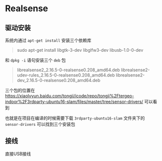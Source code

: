 # Realsense 



## 驱动安装

系统内通过 `apt-get install` 安装三个依赖库

> sudo apt-get install libgtk-3-dev libglfw3-dev libusb-1.0-0-dev

和 `dpkg -i` 语句安装三个 `deb` 包

> librealsense2_2.16.5-0-realsense0.208_amd64.deb
> librealsense2-udev-rules_2.16.5-0-realsense0.208_amd64.deb
> librealsense2-dev_2.16.5-0-realsense0.208_amd64.deb

三个包的位置在 https://xiaolvyun.baidu.com/tongji/icode/repo/tongji%2Ftergeo-indoor%2F3rdparty-ubuntu16-slam/files/master/tree/sensor-drivers/ 可以看到

也就是在项目在编译的时候需要下载 `3rdparty-ubuntu16-slam` 文件夹下的 `sensor-drivers` 可以找到三个安装包



## 接线

直接USB接线